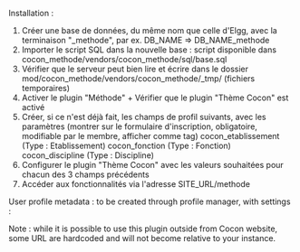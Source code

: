 Installation :

1) Créer une base de données, du même nom que celle d'Elgg, avec la terminaison "_methode", par ex. DB_NAME => DB_NAME_methode
2) Importer le script SQL dans la nouvelle base : script disponible dans cocon_methode/vendors/cocon_methode/sql/base.sql
3) Vérifier que le serveur peut bien lire et écrire dans le dossier mod/cocon_methode/vendors/cocon_methode/_tmp/ (fichiers temporaires)
4) Activer le plugin "Méthode" + Vérifier que le plugin "Thème Cocon" est activé
5) Créer, si ce n'est déjà fait, les champs de profil suivants, avec les paramètres (montrer sur le formulaire d'inscription, obligatoire, modifiable par le membre, afficher comme tag)
	cocon_etablissement (Type : Etablissement)
	cocon_fonction (Type : Fonction)
	cocon_discipline (Type : Discipline)
6) Configurer le plugin "Thème Cocon" avec les valeurs souhaitées pour chacun des 3 champs précédents
7) Accéder aux fonctionnalités via l'adresse SITE_URL/methode

User profile metadata : to be created through profile manager, with settings : 


Note : while it is possible to use this plugin outside from Cocon website, some URL are hardcoded and will not become relative to your instance.

